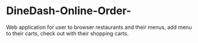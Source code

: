 # DineDash-Online-Order-
Web application for user to browser restaurants and their menus, add menu to their carts, check out with their shopping carts.
